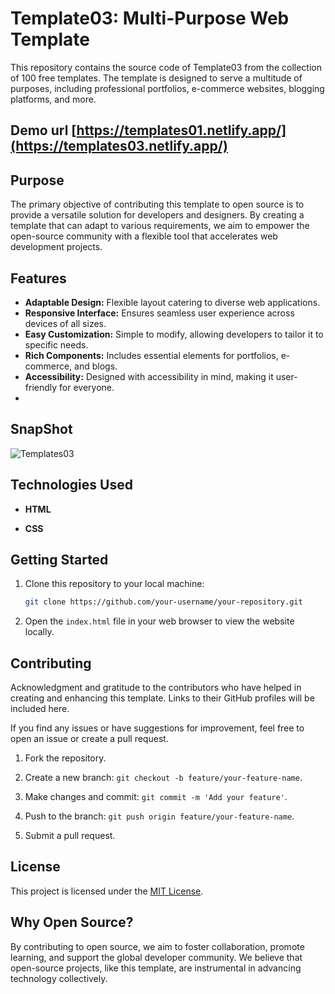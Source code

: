 # Template03: Multi-Purpose Web Template

This repository contains the source code of Template03 from the collection of 100 free templates. The template is designed to serve a multitude of purposes, including professional portfolios, e-commerce websites, blogging platforms, and more.

## Demo url [https://templates01.netlify.app/](https://templates03.netlify.app/)

## Purpose

The primary objective of contributing this template to open source is to provide a versatile solution for developers and designers. By creating a template that can adapt to various requirements, we aim to empower the open-source community with a flexible tool that accelerates web development projects.

## Features

- **Adaptable Design:** Flexible layout catering to diverse web applications.
- **Responsive Interface:** Ensures seamless user experience across devices of all sizes.
- **Easy Customization:** Simple to modify, allowing developers to tailor it to specific needs.
- **Rich Components:** Includes essential elements for portfolios, e-commerce, and blogs.
- **Accessibility:** Designed with accessibility in mind, making it user-friendly for everyone.
- 

## SnapShot
![Templates03](https://github.com/Rohitashsingh89/templates03/assets/93479842/b4fd74b5-37c3-44f7-b6f1-f98629c03dea)

## Technologies Used

- **HTML**

- **CSS**

## Getting Started

1. Clone this repository to your local machine:

   ```bash
   git clone https://github.com/your-username/your-repository.git
   ```

2. Open the `index.html` file in your web browser to view the website locally.


## Contributing
Acknowledgment and gratitude to the contributors who have helped in creating and enhancing this template. Links to their GitHub profiles will be included here.

If you find any issues or have suggestions for improvement, feel free to open an issue or create a pull request.

1. Fork the repository.

2. Create a new branch: `git checkout -b feature/your-feature-name`.

3. Make changes and commit: `git commit -m 'Add your feature'`.

4. Push to the branch: `git push origin feature/your-feature-name`.

5. Submit a pull request.

## License

This project is licensed under the [MIT License](LICENSE).

## Why Open Source?

By contributing to open source, we aim to foster collaboration, promote learning, and support the global developer community. We believe that open-source projects, like this template, are instrumental in advancing technology collectively.

